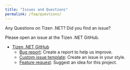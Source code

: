 ```yaml
---
title: "Issues and Questions"
permalink: /faq/questions/
---
```


Any Questions on Tizen .NET? Did you find an issue?

Please open an issue at the Tizen .NET GitHub.
  - [Tizen .NET GitHub](https://github.com/Samsung/Tizen.NET/issues)<br/>
    - [Bug report](https://github.com/Samsung/Tizen.NET/issues/new?template=bug_report.md): Create a report to help us improve.
    - [Custom issue template](https://github.com/Samsung/Tizen.NET/issues/new?template=custom.md): Create an issue in your style.
    - [Feature request](https://github.com/Samsung/Tizen.NET/issues/new?template=feature_request.md): Suggest an idea for this project.
